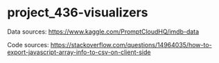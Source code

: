 # project_436-visualizers

Data sources: https://www.kaggle.com/PromptCloudHQ/imdb-data

Code sources: https://stackoverflow.com/questions/14964035/how-to-export-javascript-array-info-to-csv-on-client-side
